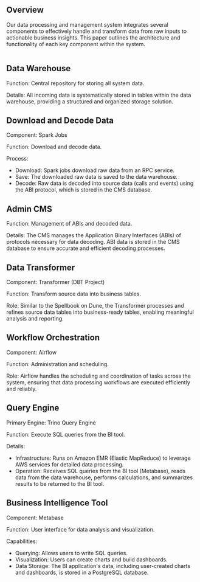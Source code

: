 ## Overview
Our data processing and management system integrates several components to effectively handle and transform data from raw inputs to actionable business insights. This paper outlines the architecture and functionality of each key component within the system.

<img src="/img/ml-quant/architecture-design.png" alt="" />

## Data Warehouse
Function: Central repository for storing all system data.

Details: All incoming data is systematically stored in tables within the data warehouse, providing a structured and organized storage solution.
## Download and Decode Data
Component: Spark Jobs

Function: Download and decode data.

Process:

- Download: Spark jobs download raw data from an RPC service.
- Save: The downloaded raw data is saved to the data warehouse.
- Decode: Raw data is decoded into source data (calls and events) using the ABI protocol, which is stored in the CMS database.
## Admin CMS
Function: Management of ABIs and decoded data.

Details: The CMS manages the Application Binary Interfaces (ABIs) of protocols necessary for data decoding. ABI data is stored in the CMS database to ensure accurate and efficient decoding processes.
## Data Transformer
Component: Transformer (DBT Project)

Function: Transform source data into business tables.

Role: Similar to the Spellbook on Dune, the Transformer processes and refines source data tables into business-ready tables, enabling meaningful analysis and reporting.
## Workflow Orchestration
Component: Airflow

Function: Administration and scheduling.

Role: Airflow handles the scheduling and coordination of tasks across the system, ensuring that data processing workflows are executed efficiently and reliably.
## Query Engine
Primary Engine: Trino Query Engine

Function: Execute SQL queries from the BI tool.

Details:
- Infrastructure: Runs on Amazon EMR (Elastic MapReduce) to leverage AWS services for detailed data processing.
- Operation: Receives SQL queries from the BI tool (Metabase), reads data from the data warehouse, performs calculations, and summarizes results to be returned to the BI tool.
## Business Intelligence Tool
Component: Metabase

Function: User interface for data analysis and visualization.

Capabilities:
- Querying: Allows users to write SQL queries.
- Visualization: Users can create charts and build dashboards.
- Data Storage: The BI application's data, including user-created charts and dashboards, is stored in a PostgreSQL database.

